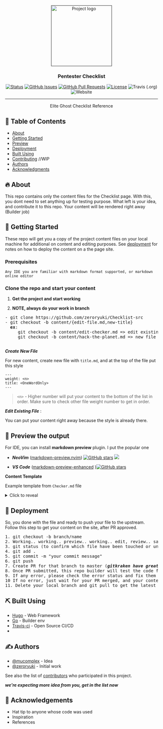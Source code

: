 <p align="center">
  <a href="" rel="noopener">
 <img width=200px height=200px src="https://i.imgur.com/6wj0hh6.jpg" alt="Project logo"></a>
</p>

<h3 align="center">Pentester Checklist</h3>

<div align="center">

  [![Status](https://img.shields.io/badge/status-active-success.svg)]() 
  [![GitHub Issues](https://img.shields.io/github/issues/zeroryuki/Checklist-src.svg)](https://github.com/zeroryuki/Checklist-src/issues)
  [![GitHub Pull Requests](https://img.shields.io/github/issues-pr/zeroryuki/Checklist-src.svg)](https://github.com/zeroryuki/Checklist-src/pulls)
  [![License](https://img.shields.io/badge/license-MIT-blue.svg)](/LICENSE)
  ![Travis (.org)](https://img.shields.io/travis/zeroryuki/Checklist-src?style=plastic)
  ![Website](https://img.shields.io/website/https/zeroryuki.github.io/PT_Checklist?down_message=Offline&label=Page&up_message=Online)

</div>

---

<p align="center"> Elite Ghost Checklist Reference
    <br> 
</p>

## 📝 Table of Contents
- [About](#about)
- [Getting Started](#getting_started)
- [Preview](#preview)
- [Deployment](#deployment)
- [Built Using](#built_using)
- [Contributing](../CONTRIBUTING.md) //WIP
- [Authors](#authors)
- [Acknowledgments](#acknowledgement)

## 🔥 About <a name = "about"></a>

This repo contains only the content files for the Checklist page. With this, you dont need to set anything up for testing purpose. What left is your idea, and contribute it to this repo. Your content will be rendered right away (Builder job)

## 🏁 Getting Started <a name = "getting_started"></a>
These repo will get you a copy of the project content files on your local machine for additional on content and editing purposes. See [deployment](#deployment) for notes on how to deploy the content on a the page site.

### Prerequisites
`Any IDE you are familiar with markdown format supported, or markdown online editor`

### Clone the repo and start your content

1. **Get the project and start working**

2. **NOTE, always do your work in branch**

<pre>
- git clone https://github.com/zeroryuki/Checklist-src
- git checkout -b content/{edit-file.md,new-title}
  <b>ex</b>: 
     git checkout -b content/edit-checker.md => edit existing file
     git checkout -b content/hack-the-planet.md => new file

</pre>

***Create New File***

For new content, create new file with `title.md`, and at the top of the file put this style

```
---
weight: <n>
title: <OneWordOnly>
---
```

> `<n>` - Higher number will put your content to the bottom of the list in order. Make sure to check other file weight number to get in order.

***Edit Existing File*** :

You can put your content right away because the style is already there. 

## 🔧 Preview the output <a name = "preview"></a>
For IDE, you can install **markdown preview** plugin. I put the popular one

 * ***NeoVim*** ([markdown-preview.nvim](https://github.com/iamcco/markdown-preview.nvim))
[![GitHub stars](https://img.shields.io/github/stars/iamcco/markdown-preview.nvim?style=social)](https://github.com/iamcco/markdown-preview.nvim)
![](markdownPre.gif)

* ***VS Code*** ([markdown-preview-enhanced](https://github.com/shd101wyy/markdown-preview-enhanced)
)[![GitHub stars](https://img.shields.io/github/stars/shd101wyy/markdown-preview-enhanced?style=social)](https://github.com/shd101wyy/markdown-preview-enhanced)

**Content Template**

Example template from `Checker.md` file

<details>
<summary>Click to reveal</summary>

<pre>

---
weight: 3
title: Checker

---

# Checker

## FTP

> Run Nmap with this command

```shell
nmap -sSV --script ftp-anon.nse -p21 IP -T4 --reason
```

> The above command returns output like this:

```shell
PORT   STATE SERVICE
21/tcp open  ftp
| ftp-anon: Anonymous FTP login allowed (FTP code 230)
| -rw-r--r--   1 1170     924            31 Mar 28  2001 .banner
| d--x--x--x   2 root     root         1024 Jan 14  2002 bin
| d--x--x--x   2 root     root         1024 Aug 10  1999 etc
| drwxr-srwt   2 1170     924          2048 Jul 19 18:48 incoming [NSE: writeable]
| d--x--x--x   2 root     root         1024 Jan 14  2002 lib
| drwxr-sr-x   2 1170     924          1024 Aug  5  2004 pub
|_Only 6 shown. Use --script-args ftp-anon.maxlist=-1 to see all.
```

FTP anonymous login

### Action (host, port)

Connects to the FTP server and checks if the server allows anonymous logins.

### Flags Parameters

Parameter | Default | Description
--------- | ------- | -----------
host | false | If set to true, the result will also include blabla.
port | true | If set to false, the result will include blablabla.

<aside class="success">
Success — reminder blabla 
</aside>

## RDP

```shell

```

> The above command returns output like this:

```shell

```

#### NLA,FIPS,ENC <br>
Network Level Authentication (NLA) Disabled <br>
Terminal Services Encryption Level is Medium or Low, or <br>
Terminal Services Encryption Level is not FIPS-140 Compliant <br>

<aside class="warning">Inside HTML code blocks like this one, you can't use Markdown, so use <code>&lt;code&gt;</code> blocks to denote code.</aside>

### HTTP Request

`GET http://example.com/<ID>`

### Parameters

Parameter | Description
--------- | -----------
ID | The ID 

## SMBv1

```shell
nmap -sV -T5 -Pn -p 445 --script smb-protocols IPs
```

> The above command returns output like this:

```
wip
```

Lorem ipsum dolor sit amet, consetetur sadipscing elitr, sed diam nonumy eirmod
tempor invidunt ut labore et dolore magna aliquyam erat, sed diam voluptua. At
vero eos et accusam et justo duo dolores et ea rebum. Stet clita kasd gubergren,
no sea takimata sanctus est Lorem ipsum dolor sit amet.

### Explaination

`DELETE http://example.com/kittens/<ID>`

### Parameters

Parameter | Description
--------- | -----------
ID | The ID 

</pre>

</details>

## 🚀 Deployment <a name = "deployment"></a>

So, you done with the file and ready to push your file to the upstream. 
Follow this step to get your content on the site, after PR approved.

<pre>
1. git checkout -b branch/name
2. Working.. working.. preview.. working.. edit, review.. save 😂
3. git status (to confirm which file have been touched or untracked file)
4. git add .
5. git commit -m "your commit message"
6. git push
7. Create PR for that branch to master (<b><i>gitkraken have great way to create PR</b></i>)
8. Once PR submitted, this repo builder will test the code for conflict free
9. If any error, please check the error status and fix them
10 If no error, just wait for your PR merged, and your content will be rendered instantly.. Yeayy!!
11. Delete your local branch and git pull to get the latest commit.
</pre>

## ⛏️ Built Using <a name = "built_using"></a>
- [Hugo](https://hohugo.io/) - Web Framework
- [Go](https://golang.org/) - Builder env
- [Travis-ci](https://travis-ci.org) - Open Source CI/CD
-

## ✍️ Authors <a name = "authors"></a>
- [@mucomplex](https://github.com/mucomplex) - Idea
- [@zeroryuki](https://github.com/zeroryuki) - Initial work

See also the list of [contributors](https://github.com/zeroryuki/Checklist-src/contributors) who participated in this project.

***we're expecting more idea from you, get in the list now***

## 🎉 Acknowledgements <a name = "acknowledgement"></a>
- Hat tip to anyone whose code was used
- Inspiration
- References
